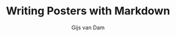 ---
author: Gijs van Dam
email: gvandam@gmail.com
title: Writing Posters with Markdown
institute: Pandoc University
footimage: \includegraphics[width=4cm]{./poster-input/images/puppy.jpg}
---